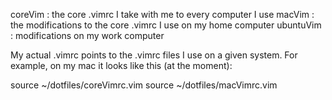 coreVim   : the core .vimrc I take with me to every computer I use
macVim    : the modifications to the core .vimrc I use on my home computer
ubuntuVim : modifications on my work computer

My actual .vimrc points to the .vimrc files I use on a given system.  For
example, on my mac it looks like this (at the moment):

  source ~/dotfiles/coreVimrc.vim
  source ~/dotfiles/macVimrc.vim
